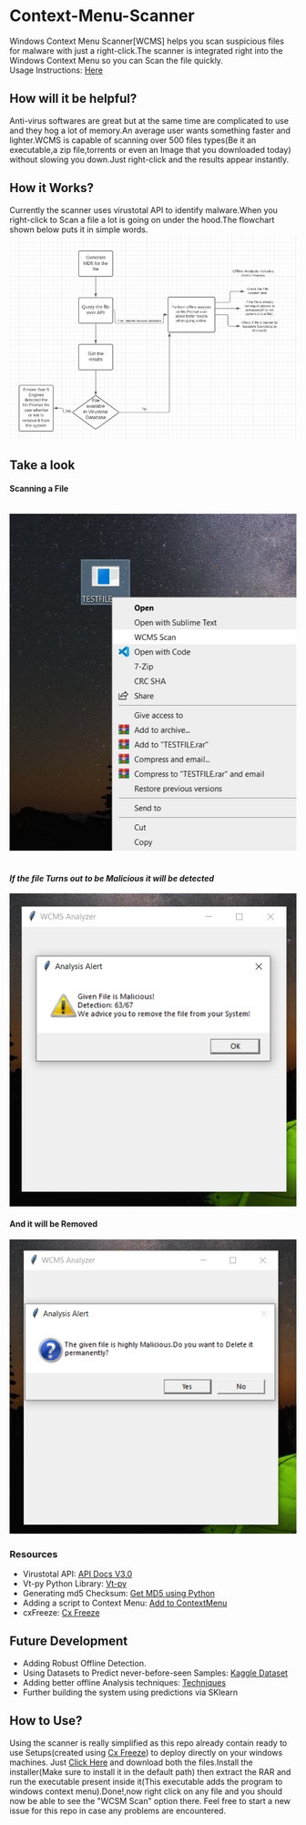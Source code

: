 # Context-Menu-Scanner
Windows Context Menu Scanner[WCMS] helps you scan suspicious files for malware with just a right-click.The scanner is integrated right into the Windows Context Menu so you can Scan the file quickly.<br>
Usage Instructions: [Here](https://github.com/Rutuj-Runwal/Context-Menu-Scanner/blob/main/README.md#how-to-use)

## How will it be helpful?
Anti-virus softwares are great but at the same time are complicated to use and they hog a lot of memory.An average user wants something faster and lighter.WCMS is capable of scanning over 500 files types(Be it an executable,a zip file,torrents or even an Image that you downloaded today) without slowing you down.Just right-click and the results appear instantly.

## How it Works?
Currently the scanner uses virustotal API to identify malware.When you right-click to Scan a file a lot is going on under the hood.The flowchart shown below puts it in simple words.
![Under The Hood Flowchart](https://github.com/Rutuj-Runwal/Context-Menu-Scanner/raw/main/WCMS%20Images/Under%20The%20Hood.jpg)<br>

## Take a look
#### Scanning a File<br><br>
![Scanning A File](https://github.com/Rutuj-Runwal/Context-Menu-Scanner/raw/main/WCMS%20Images/ScanningAFile.jpg)
<br><br>
#### <b>*If the file Turns out to be Malicious it will be detected*</b><br>
![Result1](https://github.com/Rutuj-Runwal/Context-Menu-Scanner/raw/main/WCMS%20Images/ScanResult.jpg)
<br>
#### <b>And it will be Removed</b><br>
![File Delete](https://github.com/Rutuj-Runwal/Context-Menu-Scanner/raw/main/WCMS%20Images/AutoRemove.jpg)


### Resources
- Virustotal API: [API Docs V3.0](https://developers.virustotal.com/v3.0/reference)<br>
- Vt-py Python Library: [Vt-py](https://github.com/VirusTotal/vt-py)<br>
- Generating md5 Checksum: [Get MD5 using Python](https://www.kite.com/python/answers/how-to-generate-an-md5-checksum-of-a-file-in-python)<br>
- Adding a script to Context Menu: [Add to ContextMenu](https://www.youtube.com/watch?v=jS2LuG1p8Vw)<br>
- cxFreeze: [Cx Freeze](https://pypi.org/project/cx-Freeze/)

## Future Development
- Adding Robust Offline Detection.
- Using Datasets to Predict never-before-seen Samples: [Kaggle Dataset](https://www.kaggle.com/nsaravana/malware-detection)
- Adding better offline Analysis techniques: [Techniques](https://storage.googleapis.com/kaggle-forum-message-attachments/1028064/17136/description.pdf)
- Further building the system using predictions via SKlearn

## How to Use?
Using the scanner is really simplified as this repo already contain ready to use Setups(created using [Cx Freeze](https://pypi.org/project/cx-Freeze/)) to deploy directly on your windows machines. Just [Click Here](https://github.com/Rutuj-Runwal/Context-Menu-Scanner/tree/main/Ready%20to%20use%20Binaries) and download both the files.Install the installer(Make sure to install it in the default path) then extract the RAR and run the executable present inside it(This executable adds the program to windows context menu).Done!,now right click on any file and you should now be able to see the "WCSM Scan" option there.
Feel free to start a new issue for this repo in case any problems are encountered.
